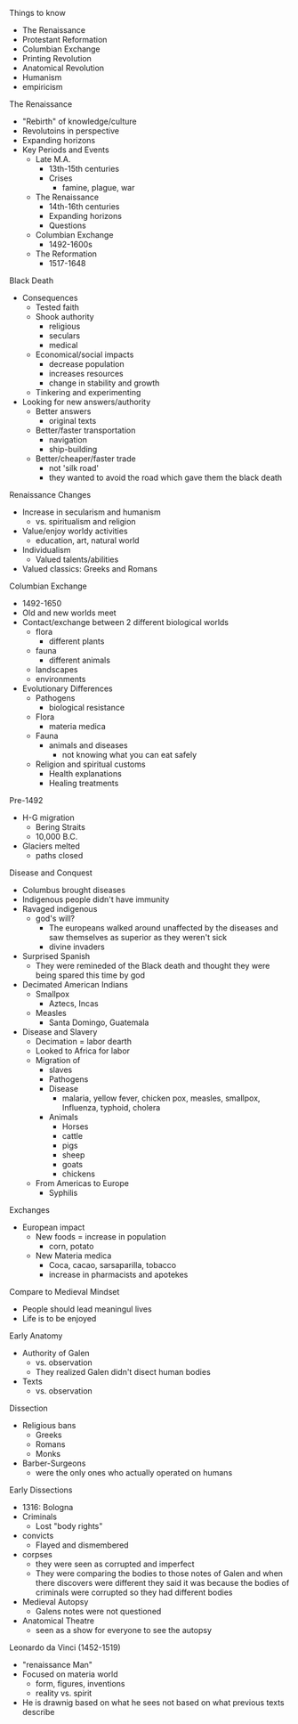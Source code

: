 Things to know 
- The Renaissance 
- Protestant Reformation 
- Columbian Exchange 
- Printing Revolution 
- Anatomical Revolution 
- Humanism 
- empiricism 

The Renaissance 
- "Rebirth" of knowledge/culture
- Revolutoins in perspective 
- Expanding horizons 
- Key Periods and Events
	- Late M.A.
		- 13th-15th centuries 
		- Crises
			- famine, plague, war
	- The Renaissance 
		- 14th-16th centuries 
		- Expanding horizons 
		- Questions 
	- Columbian Exchange 
		- 1492-1600s
	- The Reformation 
		- 1517-1648

Black Death
- Consequences
	- Tested faith 
	- Shook authority 
		- religious
		- seculars
		- medical 
	- Economical/social impacts
		- decrease population 
		- increases resources
		- change in stability and growth 
	- Tinkering and experimenting 
- Looking for new answers/authority
	- Better answers
		- original texts
	- Better/faster transportation 
		- navigation 
		- ship-building
	- Better/cheaper/faster trade
		- not 'silk road' 
		- they wanted to avoid the road which gave them the black death 

Renaissance Changes 
- Increase in secularism and humanism 
	- vs. spiritualism and religion 
- Value/enjoy worldy activities 
	- education, art, natural world 
- Individualism 
	- Valued talents/abilities 
- Valued classics: Greeks and Romans 

Columbian Exchange 
- 1492-1650 
- Old and new worlds meet 
- Contact/exchange between 2 different biological worlds 
	- flora 
		- different plants
	- fauna 
		- different animals 
	- landscapes 
	- environments
- Evolutionary Differences 
	- Pathogens 
		- biological resistance
	- Flora 
		- materia medica 
	- Fauna 
		- animals and diseases 
			- not knowing what you can eat safely 
	- Religion and spiritual customs 
		- Health explanations 
		- Healing treatments 

Pre-1492
- H-G migration 
	- Bering Straits
	- 10,000 B.C.
- Glaciers melted
	- paths closed 

Disease and Conquest 
- Columbus brought diseases 
- Indigenous people didn't have immunity 
- Ravaged indigenous 
	- god's will?
		- The europeans walked around unaffected by the diseases and saw themselves as superior as they weren't sick
		- divine invaders
- Surprised Spanish 
	- They were remineded of the Black death and thought they were being spared this time by god 
- Decimated American Indians 
	- Smallpox
		- Aztecs, Incas 
	- Measles 
		- Santa Domingo, Guatemala 
- Disease and Slavery 
	- Decimation = labor dearth 
	- Looked to Africa for labor 
	- Migration of 
		- slaves 
		- Pathogens 
		- Disease 
			- malaria, yellow fever, chicken pox, measles, smallpox, Influenza, typhoid, cholera 
		- Animals 
			- Horses 
			- cattle 
			- pigs
			- sheep
			- goats
			- chickens 
	- From Americas to Europe 
		- Syphilis 

Exchanges
- European impact
	- New foods = increase in population 
		- corn, potato 
	- New Materia medica 
		- Coca, cacao, sarsaparilla, tobacco 
		- increase in pharmacists and apotekes 

Compare to Medieval Mindset 
- People should lead meaningul lives 
- Life is to be enjoyed 

Early Anatomy 
- Authority of Galen 
	- vs. observation 
	- They realized Galen didn't disect human bodies 
- Texts
	- vs. observation 

Dissection 
- Religious bans 
	- Greeks 
	- Romans 
	- Monks 
- Barber-Surgeons 
	- were the only ones who actually operated on humans

Early Dissections
- 1316: Bologna 
- Criminals 
	- Lost "body rights"
- convicts 
	- Flayed and dismembered 
- corpses
	- they were seen as corrupted and imperfect 
	- They were comparing the bodies to those notes of Galen and when there discovers were different they said it was because the bodies of criminals were corrupted so they had different bodies 
- Medieval Autopsy 
	- Galens notes were not questioned
- Anatomical Theatre 
	- seen as a show for everyone to see the autopsy

Leonardo da Vinci (1452-1519)
- "renaissance Man"
- Focused on materia world 
	- form, figures, inventions 
	- reality vs. spirit 
- He is drawnig based on what he sees not based on what previous texts describe 
